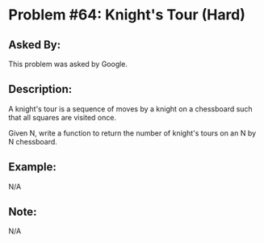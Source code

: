 # Problem #64: Knight's Tour (Hard)

## Asked By:

This problem was asked by Google.

## Description:

A knight's tour is a sequence of moves by a knight on a chessboard such that all squares are visited once.  

Given N, write a function to return the number of knight's tours on an N by N chessboard.

## Example:

N/A


## Note:

N/A